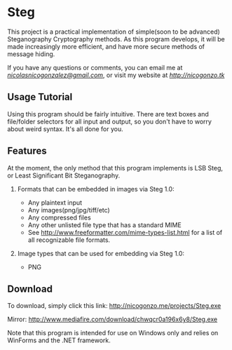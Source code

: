 # Steg
This project is a practical implementation of simple(soon to be advanced) Steganography Cryptography methods.
As this program develops, it will be made increasingly more efficient, and have more secure methods of message hiding.

If you have any questions or comments, you can email me at *nicolasnicogonzalez@gmail.com*, or visit my website at *http://nicogonzo.tk*

## Usage Tutorial
Using this program should be fairly intuitive. There are text boxes and file/folder selectors for all input and output, so you don't have to worry about weird syntax. It's all done for you.

## Features
At the moment, the only method that this program implements is LSB Steg, or Least Significant Bit Steganography.

1. Formats that can be embedded in images via Steg 1.0:
	* Any plaintext input
	* Any images(png/jpg/tiff/etc)
	* Any compressed files
	* Any other unlisted file type that has a standard MIME
	* See http://www.freeformatter.com/mime-types-list.html for a list of all recognizable file formats.

2. Image types that can be used for embedding via Steg 1.0:
	* PNG

## Download
To download, simply click this link:
http://nicogonzo.me/projects/Steg.exe

Mirror:
http://www.mediafire.com/download/chwqcr0a196x6y8/Steg.exe

Note that this program is intended for use on Windows only and relies on WinForms and the .NET framework.
